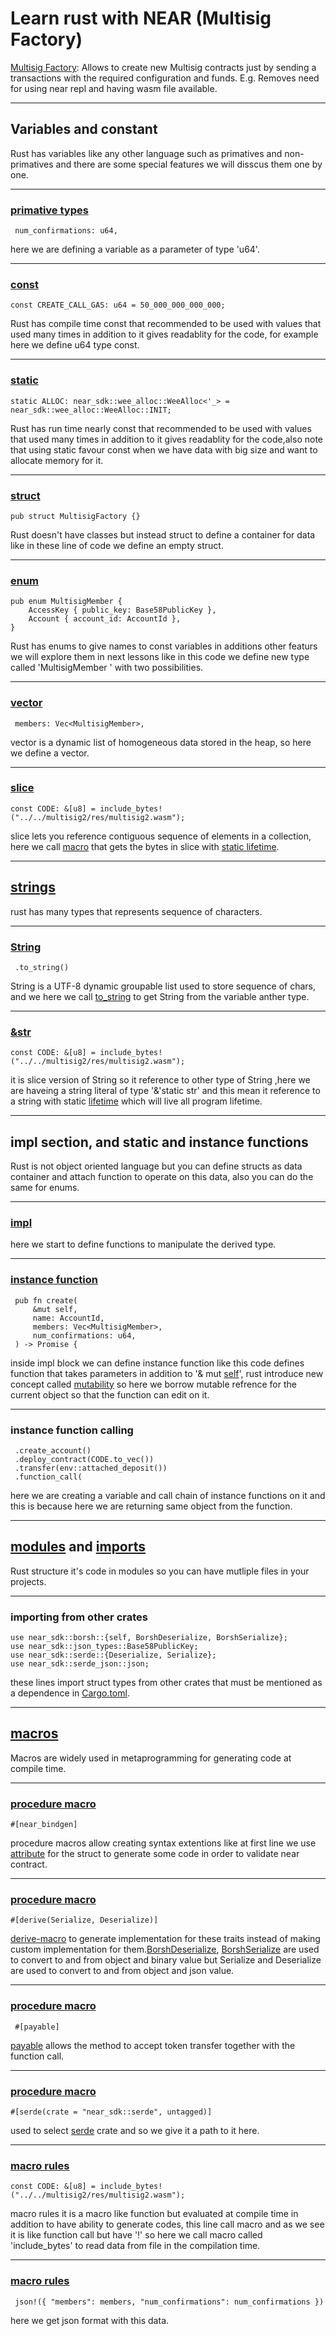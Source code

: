 <style>
    .present p {
        text-align: left;

    }
</style>

# Learn rust with NEAR (Multisig Factory)

[Multisig Factory](https://github.com/near/core-contracts/tree/master/multisig-factory): Allows to create new Multisig contracts just by sending a transactions with the required configuration and funds. E.g. Removes need for using near repl and having wasm file available.

---

## Variables and constant

Rust has variables like any other language such as primatives and non-primatives and there are some special features we will disscus them one by one.

----

### [primative types](https://doc.rust-lang.org/book/ch03-02-data-types.html)

```rs=33
 num_confirmations: u64,
```

here we are defining a variable as a parameter of type 'u64'.

----

### [const](https://doc.rust-lang.org/std/keyword.const.html)

```rs=13
const CREATE_CALL_GAS: u64 = 50_000_000_000_000;
```

Rust has compile time const that recommended to be used with values that used many times in addition to it gives readablity for the code, for example here we define u64 type const.

----

### [static](https://doc.rust-lang.org/reference/items/static-items.html)

```rs=8
static ALLOC: near_sdk::wee_alloc::WeeAlloc<'_> = near_sdk::wee_alloc::WeeAlloc::INIT;
```

Rust has run time nearly const that recommended to be used with values that used many times in addition to it gives readablity for the code,also note that using static favour const when we have data with big size and want to allocate memory for it.

----

### [struct](https://doc.rust-lang.org/book/ch05-01-defining-structs.html)

```rs=24
pub struct MultisigFactory {}
```

Rust doesn't have classes but instead struct to define a container for data like in these line of code we define an empty struct.

----

### [enum](https://doc.rust-lang.org/book/ch06-01-defining-an-enum.html)

```rs=17
pub enum MultisigMember {
    AccessKey { public_key: Base58PublicKey },
    Account { account_id: AccountId },
}
```

Rust has enums to give names to const variables in additions other featurs we will explore them in next lessons like in this code we define new type called 'MultisigMember ' with two possibilities.

----

### [vector](https://doc.rust-lang.org/std/vec/struct.Vec.html)

```rs=32
 members: Vec<MultisigMember>,
```

vector is a dynamic list of homogeneous data stored in the heap, so here we define a vector.

----

### [slice](https://doc.rust-lang.org/std/vec/struct.Vec.html)

```rs=10
const CODE: &[u8] = include_bytes!("../../multisig2/res/multisig2.wasm");
```

slice lets you reference contiguous sequence of elements in a collection, here we call [macro](https://doc.rust-lang.org/rust-by-example/macros.html) that gets the bytes in slice with [static lifetime](https://doc.rust-lang.org/book/ch10-03-lifetime-syntax.html).

---

## [strings](https://doc.rust-lang.org/rust-by-example/std/str.html)

rust has many types that represents sequence of characters.

----

### [String](https://doc.rust-lang.org/std/string/index.html)

```rs=43
 .to_string()
```

String is a UTF-8 dynamic groupable list used to store sequence of chars, and we here we call [to_string](https://doc.rust-lang.org/std/string/trait.ToString.html) to get String from the variable anther type.

----

### [&str](https://doc.rust-lang.org/std/primitive.str.html)

```rs=10
const CODE: &[u8] = include_bytes!("../../multisig2/res/multisig2.wasm");
```

it is slice version of String so it reference to other type of String ,here we are haveing a string literal of type '&'static str' and this mean it reference to a string with static [lifetime](https://doc.rust-lang.org/book/ch10-03-lifetime-syntax.html) which will live all program lifetime.

---

## impl section, and static and instance functions

Rust is not object oriented language but you can define structs as data container and attach function to operate on this data, also you can do the same for enums.

----

### [impl](https://doc.rust-lang.org/std/keyword.impl.html)

here we start to define functions to manipulate the derived type.

----

### [instance function](https://turreta.com/2019/10/14/static-and-instance-methods-in-struct/)

```rs=29
 pub fn create(
     &mut self,
     name: AccountId,
     members: Vec<MultisigMember>,
     num_confirmations: u64,
 ) -> Promise {
```

inside impl block we can define instance function like this code defines function that takes parameters in addition to '& mut [self](https://doc.rust-lang.org/std/keyword.self.html)', rust introduce new concept called [mutability](https://doc.rust-lang.org/book/ch03-01-variables-and-mutability.html) so here we borrow mutable refrence for the current object so that the function can edit on it.

----

### instance function calling

```rs=37
 .create_account()
 .deploy_contract(CODE.to_vec())
 .transfer(env::attached_deposit())
 .function_call(
```

here we are creating a variable and call chain of instance functions on it and this is because here we are returning same object from the function.

---

## [modules](https://doc.rust-lang.org/rust-by-example/mod.html) and [imports](https://doc.rust-lang.org/reference/items/use-declarations.html)

Rust structure it's code in modules so you can have mutliple files in your projects.

----

### importing from other crates

```rs=1
use near_sdk::borsh::{self, BorshDeserialize, BorshSerialize};
use near_sdk::json_types::Base58PublicKey;
use near_sdk::serde::{Deserialize, Serialize};
use near_sdk::serde_json::json;
```

these lines import struct types from other crates that must be mentioned as a dependence in [Cargo.toml](https://doc.rust-lang.org/cargo/reference/manifest.html).

---

## [macros](https://doc.rust-lang.org/book/ch19-06-macros.html)

Macros are widely used in metaprogramming for generating code at compile time.

----

### [procedure macro](https://doc.rust-lang.org/reference/procedural-macros.html)

```rs=26
#[near_bindgen]
```

procedure macros allow creating syntax extentions like at first line we use [attribute](https://www.near-sdk.io/contract-structure/near-bindgen) for the struct to generate some code in order to validate near contract.

----

### [procedure macro](https://doc.rust-lang.org/reference/procedural-macros.html)

```rs=15
#[derive(Serialize, Deserialize)]
```

[derive-macro](https://doc.rust-lang.org/reference/attributes/derive.html) to generate implementation for these traits instead of making custom implementation for them.[BorshDeserialize](https://docs.rs/borsh/latest/borsh/de/trait.BorshDeserialize.html), [BorshSerialize](https://docs.rs/borsh/latest/borsh/de/trait.BorshSerialize.html) are used to convert to and from object and binary value but Serialize and Deserialize are used to convert to and from object and json value.

----

### [procedure macro](https://doc.rust-lang.org/reference/procedural-macros.html)

```rs=28
 #[payable]
```

[payable](https://www.near-sdk.io/contract-interface/payable-methods) allows the method to accept token transfer together with the function call.

----

### [procedure macro](https://doc.rust-lang.org/reference/procedural-macros.html)

```rs=16
#[serde(crate = "near_sdk::serde", untagged)]
```

used to select [serde](serde.rs) crate and so we give it a path to it here.

----

### [macro rules](https://doc.rust-lang.org/rust-by-example/macros.html)

```rs=10
const CODE: &[u8] = include_bytes!("../../multisig2/res/multisig2.wasm");
```

macro rules it is a macro like function but evaluated at compile time in addition to have ability to generate codes, this line call macro and as we see it is like function call but have '!' so here we call macro called 'include_bytes' to read data from file in the compilation time.

----

### [macro rules](https://doc.rust-lang.org/rust-by-example/macros.html)

```rs=42
 json!({ "members": members, "num_confirmations": num_confirmations })
```

here we get json format with this data.

